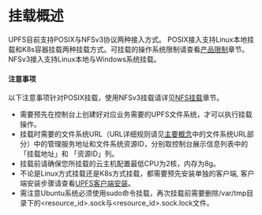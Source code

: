 # 挂载概述
UPFS目前支持POSIX与NFSv3协议两种接入方式。
POSIX接入支持Linux本地挂载和K8s容器挂载两种挂载方式。可挂载的操作系统限制请查看[产品限制](/upfs/upfs_manual_instruction/limit)章节。
NFSv3接入支持Linux本地与Windows系统挂载。

#### 注意事项
以下注意事项针对POSIX挂载，使用NFSv3挂载请详见[NFS挂载](/upfs_guide/nfs_mount.md)章节。
* 需要预先在控制台上创建好对应业务需要的UPFS文件系统，才可以执行挂载操作。
* 挂载时需要的文件系统URL（URL详细规则请见[主要概念](/upfs/upfs_manual_instruction/concept)中的文件系统URL部分）中的管理服务地址和文件系统资源ID，分别取控制台展示信息列表中的「挂载地址」和 「资源ID」列。
* 挂载前请确保您所挂载的云主机配置最低CPU为2核，内存为8g。
* 不论是Linux方式挂载还是K8s方式挂载，都需要预先安装单独的客户端, 客户端安装步骤请查看[UPFS客户端安装](/upfs/upfs_guide/client_install.md)。
* 需注意Ubuntu系统必须使用sudo命令挂载，再次挂载前需要删除/var/tmp目录下的<resource_id>.sock与<resource_id>.sock.lock文件。


